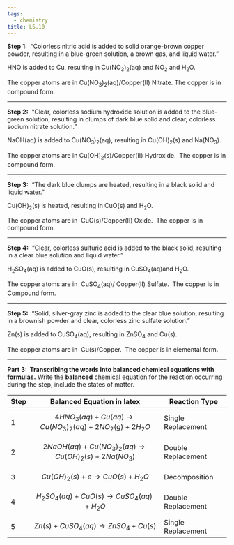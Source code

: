 ```yaml
---
tags: 
  - chemistry
title: L5.10
---
```


**Step 1:**  “Colorless nitric acid is added to solid orange-brown copper powder, resulting in a blue-green solution, a brown gas, and liquid water.”

HNO is added to Cu, resulting in Cu(NO<sub>3</sub>)<sub>2</sub>(aq) and NO<sub>2</sub> and H<sub>2</sub>O.

The copper atoms are in Cu(NO<sub>3</sub>)<sub>2</sub>(aq)/Copper(II) Nitrate. The copper is in compound form.

---

**Step 2:**  “Clear, colorless sodium hydroxide solution is added to the blue-green solution, resulting in clumps of dark blue solid and clear, colorless sodium nitrate solution.”  

NaOH(aq) is added to Cu(NO<sub>3</sub>)<sub>2</sub>(aq), resulting in Cu(OH)<sub>2</sub>(s) and Na(NO<sub>3</sub>).

The copper atoms are in Cu(OH)<sub>2</sub>(s)/Copper(II) Hydroxide.  The copper is in compound form.

---

**Step 3:**  “The dark blue clumps are heated, resulting in a black solid and liquid water.”

Cu(OH)<sub>2</sub>(s) is heated, resulting in CuO(s) and H<sub>2</sub>O.

The copper atoms are in  CuO(s)/Copper(II) Oxide.  The copper is in compound form.

---

**Step 4:**  “Clear, colorless sulfuric acid is added to the black solid, resulting in a clear blue solution and liquid water.”

H<sub>2</sub>SO<sub>4</sub>(aq) is added to CuO(s), resulting in CuSO<sub>4</sub>(aq)and H<sub>2</sub>O.

The copper atoms are in  CuSO<sub>4</sub>(aq)/ Copper(II) Sulfate.  The copper is in Compound form.

---

**Step 5:**  “Solid, silver-gray zinc is added to the clear blue solution, resulting in a brownish powder and clear, colorless zinc sulfate solution.”

Zn(s) is added to CuSO<sub>4</sub>(aq), resulting in ZnSO<sub>4</sub> and Cu(s).

The copper atoms are in  Cu(s)/Copper.  The copper is in elemental form.

---

**Part 3:  Transcribing the words into balanced chemical equations with formulas.** Write the **balanced** chemical equation for the reaction occurring during the step, include the states of matter.

| Step | Balanced Equation in latex                                              | Reaction Type      |
| ---- | ----------------------------------------------------------------------- | ------------------ |
| 1    | $$4HNO_{3}(aq) + Cu(aq) \to Cu(NO_{3})_{2}(aq) + 2NO_{2}(g) + 2H_{2}O$$ | Single Replacement |
| 2    | $$2NaOH(aq) + Cu(NO_{3})_{2}(aq) \to Cu(OH)_{2}(s) + 2Na(NO_{3})$$      | Double Replacement |
| 3    | $$Cu(OH)_{2}(s) + e \to CuO(s) + H_{2}O$$                               | Decomposition      |
| 4    | $$H_{2}SO_{4}(aq) + CuO(s) \to CuSO_{4}(aq) + H_{2}O$$                  | Double Replacement |
| 5    | $$Zn(s) + CuSO_{4}(aq) \to ZnSO_{4} + Cu(s)$$                           | Single Replacement |

